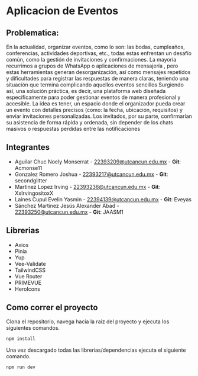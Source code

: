 # Aplicacion de Eventos

## Problematica:
En la actualidad, organizar eventos, como lo son: las bodas, cumpleaños, conferencias, actividades deportivas, etc., todas estas enfrentan un desafío común, como la gestión de invitaciones y confirmaciones. La mayoría recurrimos a grupos de WhatsApp o aplicaciones de mensajería , pero estas herramientas generan desorganización, así como mensajes repetidos y dificultades para registrar las respuestas de manera claras, teniendo una situación que termina complicando aquellos eventos sencillos Surgiendo así, una solución práctica, es decir, una plataforma web diseñada específicamente para poder gestionar eventos de manera profesional y accesible. La idea es tener, un espacio donde el organizador pueda crear un evento con detalles precisos (como: la fecha, ubicación, requisitos) y enviar invitaciones personalizadas. Los invitados, por su parte, confirmarían su asistencia de forma rápida y ordenada, sin depender de los chats masivos o respuestas perdidas entre las notificaciones

## Integrantes
- Aguilar Chuc Noely Monserrat - 22393209@utcancun.edu.mx - **Git**: Acmonse11
- Gonzalez Romero Joshua - 22393217@utcancun.edu.mx - **Git**: secondglitter
- Martinez Lopez Irving - 22393236@utcancun.edu.mx - **Git**: XxIrvingositoxX
- Laines Cupul Evelin Yasmin - 22394139@utcancun.edu.mx - **Git**: Eveyas
- Sánchez Martínez Jesús Alexander Abad - 22393250@utcancun.edu.mx - **Git**: JAASM1

## Librerias
- Axios
- Pinia
- Yup
- Vee-Validate
- TailwindCSS
- Vue Router
- PRIMEVUE
- HeroIcons

## Como correr el proyecto

Clona el repositorio, navega hacia la raiz del proyecto y ejecuta los siguientes comandos.

```sh
npm install
```

Una vez descargado todas las librerias/dependencias ejecuta el siguiente comando.

```sh
npm run dev
```

